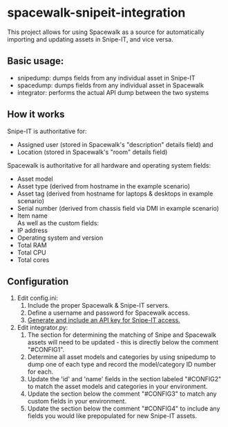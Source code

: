 # spacewalk-snipeit-integration
This project allows for using Spacewalk as a source for automatically importing and updating assets in Snipe-IT, and vice versa.

## Basic usage:
 - snipedump: dumps fields from any individual asset in Snipe-IT
 - spacedump: dumps fields from any individual asset in Spacewalk
 - integrator: performs the actual API dump between the two systems

## How it works
Snipe-IT is authoritative for:
* Assigned user (stored in Spacewalk's "description" details field) and
* Location (stored in Spacewalk's "room" details field)

Spacewalk is authoritative for all hardware and operating system fields:
* Asset model
* Asset type (derived from hostname in the example scenario)
* Asset tag (derived from hostname for laptops & desktops in example scenario)
* Serial number (derived from chassis field via DMI in example scenario)
* Item name  
As well as the custom fields:
* IP address
* Operating system and version
* Total RAM
* Total CPU
* Total cores

## Configuration
1. Edit config.ini:
    1. Include the proper Spacewalk & Snipe-IT servers.
    2. Define a username and password for Spacewalk access.
    3. [Generate and include an API key for Snipe-IT access.](https://snipe-it.readme.io/reference#generating-api-tokens)
2. Edit integrator.py:
   1. The section for determining the matching of Snipe and Spacewalk assets will need to be updated - this is directly below the comment "#CONFIG1".
   2. Determine all asset models and categories by using snipedump to dump one of each type and record the model/category ID number for each.
   3. Update the 'id' and 'name' fields in the section labeled "#CONFIG2" to match the asset models and categories in your environment.
   4. Update the section below the comment "#CONFIG3" to match any custom fields in your environment.
   5. Update the section below the comment "#CONFIG4" to include any fields you would like prepopulated for new Snipe-IT assets.
 
